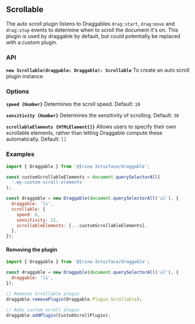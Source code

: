 ## Scrollable

The auto scroll plugin listens to Draggables `drag:start`, `drag:move` and `drag:stop` events to determine when to scroll
the document it's on.
This plugin is used by draggable by default, but could potentially be replaced with a custom plugin.

### API

**`new Scrollable(draggable: Draggable): Scrollable`**
To create an auto scroll plugin instance.

### Options

**`speed {Number}`**
Determines the scroll speed. Default: `10`

**`sensitivity {Number}`**
Determines the sensitivity of scrolling. Default: `30`

**`scrollableElements {HTMLElement[]}`**
Allows users to specify their own scrollable elements, rather than letting Draggable compute these automatically. Default: `[]`

### Examples

```js
import { Draggable } from '@Irina-Intuiface/draggable';

const customScrollableElements = document.querySelectorAll(
  '.my-custom-scroll-elements'
);

const draggable = new Draggable(document.querySelectorAll('ul'), {
  draggable: 'li',
  scrollable: {
    speed: 6,
    sensitivity: 12,
    scrollableElements: [...customScrollableElements],
  },
});
```

#### Removing the plugin

```js
import { Draggable } from '@Irina-Intuiface/draggable';

const draggable = new Draggable(document.querySelectorAll('ul'), {
  draggable: 'li',
});

// Removes Scrollable plugin
draggable.removePlugin(Draggable.Plugin.Scrollable);

// Adds custom scroll plugin
draggable.addPlugin(CustomScrollPlugin);
```
